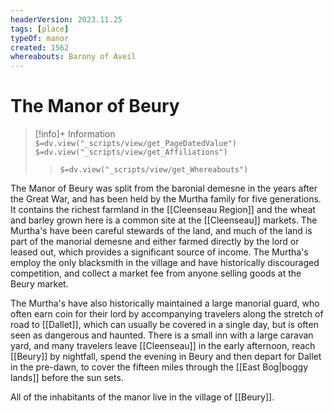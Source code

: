 ```yaml
---
headerVersion: 2023.11.25
tags: [place]
typeOf: manor
created: 1562
whereabouts: Barony of Aveil
---
```

# The Manor of Beury
>[!info]+ Information  
> `$=dv.view("_scripts/view/get_PageDatedValue")`  
> `$=dv.view("_scripts/view/get_Affiliations")`  
>> `$=dv.view("_scripts/view/get_Whereabouts")`

The Manor of Beury was split from the baronial demesne in the years after the Great War, and has been held by the Murtha family for five generations. It contains the richest farmland in the [[Cleenseau Region]] and the wheat and barley grown here is a common site at the [[Cleenseau]] markets. The Murtha's have been careful stewards of the land, and much of the land is part of the manorial demesne and either farmed directly by the lord or leased out, which provides a significant source of income. The Murtha's employ the only blacksmith in the village and have historically discouraged competition, and collect a market fee from anyone selling goods at the Beury market. 

The Murtha's have also historically maintained a large manorial guard, who often earn coin for their lord by accompanying travelers along the stretch of road to [[Dallet]], which can usually be covered in a single day, but is often seen as dangerous and haunted. There is a small inn with a large caravan yard, and many travelers leave [[Cleenseau]] in the early afternoon, reach [[Beury]] by nightfall, spend the evening in Beury and then depart for Dallet in the pre-dawn, to cover the fifteen miles through the [[East Bog|boggy lands]] before the sun sets.

All of the inhabitants of the manor live in the village of [[Beury]]. 